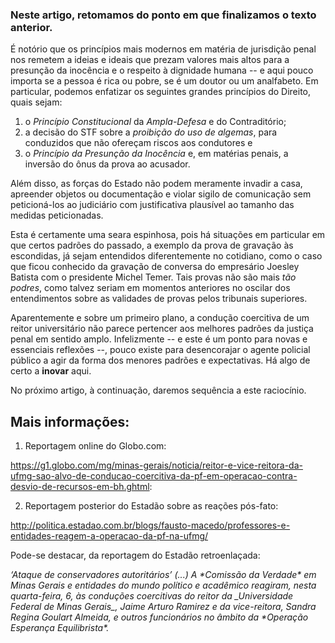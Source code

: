 
### Neste artigo, retomamos do ponto em que finalizamos o texto anterior.

É notório que os princípios mais modernos em matéria de jurisdição penal nos remetem a ideias e ideais que prezam valores mais altos para a presunção da inocência e o respeito à dignidade humana -- e aqui pouco importa se a pessoa é rica ou pobre, se é um doutor ou um analfabeto. Em particular, podemos enfatizar os seguintes grandes princípios do Direito, quais sejam:

1. o *Princípio Constitucional* da _Ampla-Defesa_ e do Contraditório;
2. a decisão do STF sobre a _proibição do uso de algemas_, para conduzidos que não ofereçam riscos aos condutores e
3. o *Princípio da Presunção da Inocência* e, em matérias penais, a inversão do ônus da prova ao acusador.

Além disso, as forças do Estado não podem meramente invadir a casa, apreender objetos ou documentação e violar sigilo de comunicação sem peticioná-los ao judiciário com justificativa plausível ao tamanho das medidas peticionadas.

Esta é certamente uma seara espinhosa, pois há situações em particular em que certos padrões do passado, a exemplo da prova de gravação às escondidas, já sejam entendidos diferentemente no cotidiano, como o caso que ficou conhecido da gravação de conversa do empresário Joesley Batista com o presidente Michel Temer.  Tais provas não são mais _tão podres_, como talvez seriam em momentos anteriores no oscilar dos entendimentos sobre as validades de provas pelos tribunais superiores.

Aparentemente e sobre um primeiro plano, a condução coercitiva de um reitor universitário não parece pertencer aos melhores padrões da justiça penal em sentido amplo. Infelizmente -- e este é um ponto para novas e essenciais reflexões --, pouco existe para desencorajar o agente policial público a agir da forma dos menores padrões e expectativas.  Há algo de certo a __inovar__ aqui.

No próximo artigo, à continuação, daremos sequência a este raciocínio.


Mais informações:
-----------------

1) Reportagem online do Globo.com:

https://g1.globo.com/mg/minas-gerais/noticia/reitor-e-vice-reitora-da-ufmg-sao-alvo-de-conducao-coercitiva-da-pf-em-operacao-contra-desvio-de-recursos-em-bh.ghtml:


2) Reportagem posterior do Estadão sobre as reações pós-fato:

http://politica.estadao.com.br/blogs/fausto-macedo/professores-e-entidades-reagem-a-operacao-da-pf-na-ufmg/

Pode-se destacar, da reportagem do Estadão retroenlaçada:

<cite>
‘Ataque de conservadores autoritários’ (...) A *Comissão da Verdade* em Minas Gerais e entidades do mundo político e acadêmico reagiram, nesta quarta-feira, 6, às conduções coercitivas do reitor da _Universidade Federal de Minas Gerais_, Jaime Arturo Ramirez e da vice-reitora, Sandra Regina Goulart Almeida, e outros funcionários no âmbito da *Operação Esperança Equilibrista*.
</cite>
